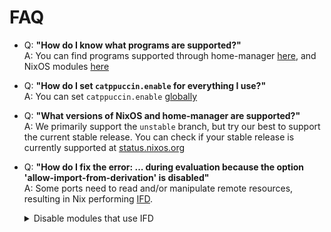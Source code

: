 # FAQ

- Q: **"How do I know what programs are supported?"**\
  A: You can find programs supported through home-manager [here](https://nix.catppuccin.com/search/rolling/?scope=home-manager+modules),
  and NixOS modules [here](https://nix.catppuccin.com/search/rolling/?scope=NixOS+modules)

- Q: **"How do I set `catppuccin.enable` for everything I use?"**\
  A: You can set `catppuccin.enable` [globally](https://nix.catppuccin.com/search/rolling/?option_scope=0&option=catppuccin.enable)

- Q: **"What versions of NixOS and home-manager are supported?"**\
  A: We primarily support the `unstable` branch, but try our best to support the current stable release.
  You can check if your stable release is currently supported at [status.nixos.org](https://status.nixos.org/)

- Q: **"How do I fix the error: ... during evaluation because the option 'allow-import-from-derivation' is disabled"**\
  A: Some ports need to read and/or manipulate remote resources, resulting in Nix performing [IFD](https://nix.dev/manual/nix/latest/language/import-from-derivation).

  <details>
  <summary>Disable modules that use IFD</summary>
  
  ```nix
  {
    catppuccin = {
      cava.enable = false;
      gh-dash.enable = false;
      imv.enable = false;
      kitty.enable = false; # IFD is introduced by home-manager
      swaylock.enable = false;
      mako.enable = false;
    };
  }
  ```
  </details>
